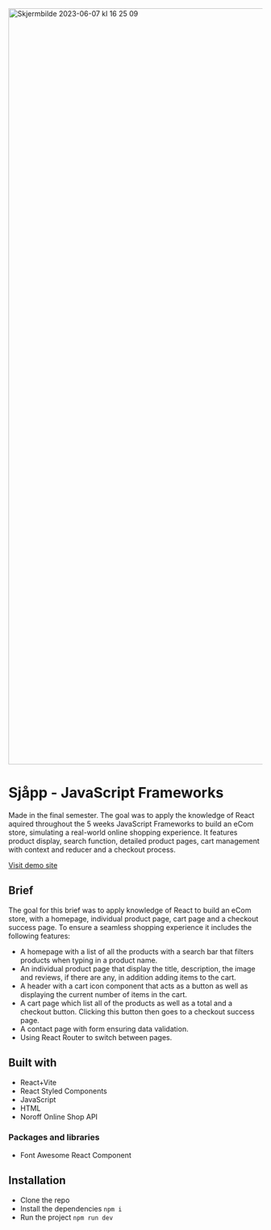 <img width="1497" alt="Skjermbilde 2023-06-07 kl  16 25 09" src="https://github.com/mathildeew/js-frameworks-ca/assets/94295012/8ba2283c-eba2-415e-8324-8e47c583f01f">

# Sjåpp - JavaScript Frameworks

Made in the final semester. The goal was to apply the knowledge of React aquired throughout the 5 weeks JavaScript Frameworks to build an eCom store, simulating a real-world online shopping experience. It features product display, search function, detailed product pages, cart management with context and reducer and a checkout process.

[Visit demo site](https://sjaapp.netlify.app/)

## Brief
The goal for this brief was to apply knowledge of React to build an eCom store, with a homepage, individual product page, cart page and a checkout success page. To ensure a seamless shopping experience it includes the following features:
- A homepage with a list of all the products with a search bar that filters products when typing in a product name.
- An individual product page that display the title, description, the image and reviews, if there are any, in addition adding items to the cart.
- A header with a cart icon component that acts as a button as well as displaying the current number of items in the cart.
- A cart page which list all of the products as well as a total and a checkout button. Clicking this button then goes to a checkout success page.
- A contact page with form ensuring data validation.
- Using React Router to switch between pages.

## Built with
- React+Vite
- React Styled Components
- JavaScript
- HTML
- Noroff Online Shop API

### Packages and libraries
- Font Awesome React Component

## Installation

- Clone the repo
- Install the dependencies
  `npm i`
- Run the project
  `npm run dev`
